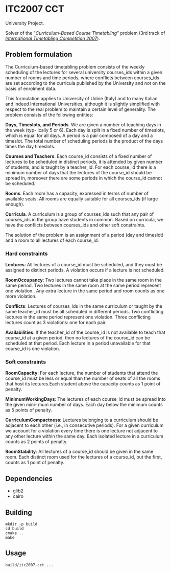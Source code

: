 # ITC2007 CCT

University Project.

Solver of the "*Curriculum-Based Course Timetabling*" problem (3rd track of [*International Timetabling Competition 2007*](http://www.cs.qub.ac.uk/itc2007/)).

## Problem formulation

The Curriculum-based timetabling problem consists of the weekly scheduling of the lectures
    for several university courses_ids within a given number of rooms and time periods, where conflicts
    between courses_ids are set according to the curricula published by the University and not on the
    basis of enrolment data.

This formulation applies to University of Udine (Italy) and to many Italian and indeed
    International Universities, although it is slightly simplified with respect to the real problem
    to maintain a certain level of generality.
    The problem consists of the following entities:

**Days, Timeslots, and Periods**. We are given a number of teaching days in the week (typ-
    ically 5 or 6). Each day is split in a fixed number of timeslots, which is equal for all days.
    A period is a pair composed of a day and a timeslot. The total number of scheduling
    periods is the product of the days times the day timeslots.

**Courses and Teachers**. Each course_id consists of a fixed number of lectures to be scheduled
    in distinct periods, it is attended by given number of students, and is taught by a
    teacher_id. For each course_id there is a minimum number of days that the lectures of the
    course_id should be spread in, moreover there are some periods in which the course_id cannot
    be scheduled.

**Rooms**. Each room has a capacity, expressed in terms of number of available seats. All
    rooms are equally suitable for all courses_ids (if large enough).

**Curricula**. A curriculum is a group of courses_ids such that any pair of courses_ids in the group
    have students in common. Based on curricula, we have the conflicts between courses_ids
    and other soft constraints.

The solution of the problem is an assignment of a period (day and timeslot) and a room
    to all lectures of each course_id.

### Hard constraints

**Lectures**: All lectures of a course_id must be scheduled, and they must be assigned to distinct
   periods. A violation occurs if a lecture is not scheduled.

**RoomOccupancy**: Two lectures cannot take place in the same room in the same period.
Two lectures in the same room at the same period represent one violation . Any extra
lecture in the same period and room counts as one more violation.

**Conflicts**: Lectures of courses_ids in the same curriculum or taught by the same teacher_id must be
all scheduled in different periods. Two conflicting lectures in the same period represent
one violation. Three conflicting lectures count as 3 violations: one for each pair.

**Availabilities**: If the teacher_id of the course_id is not available to teach that course_id at a given
period, then no lectures of the course_id can be scheduled at that period. Each lecture in
a period unavailable for that course_id is one violation.

### Soft constraints

**RoomCapacity**: For each lecture, the number of students that attend the course_id must be
       less or equal than the number of seats of all the rooms that host its lectures.Each student
       above the capacity counts as 1 point of penalty.

**MinimumWorkingDays**: The lectures of each course_id must be spread into the given mini-
       mum number of days. Each day below the minimum counts as 5 points of penalty.

**CurriculumCompactness**: Lectures belonging to a curriculum should be adjacent to each
       other (i.e., in consecutive periods). For a given curriculum we account for a violation
       every time there is one lecture not adjacent to any other lecture within the same day.
       Each isolated lecture in a curriculum counts as 2 points of penalty.

**RoomStability**: All lectures of a course_id should be given in the same room. Each distinct
        room used for the lectures of a course_id, but the first, counts as 1 point of penalty.

## Dependencies
* glib2
* cairo

## Building
```
mkdir -p build
cd build
cmake ..
make
```

## Usage

```
build/itc2007-cct ...
```